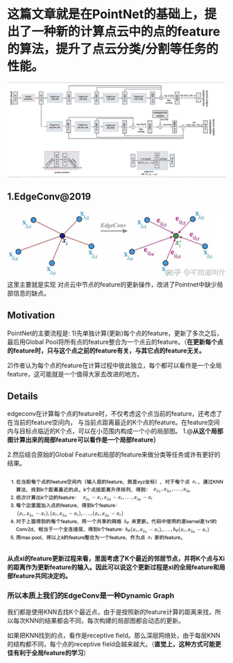 # 这篇文章就是在PointNet的基础上，提出了一种新的计算点云中的点的feature的算法，提升了点云分类/分割等任务的性能。

![](WholeEdge.jpg)

## 1.EdgeConv@2019
![](EdgeConv.jpg)
这里主要就是实现 对点云中节点的feature的更新操作，改进了Pointnet中缺少局部信息的缺点。

## Motivation
PointNet的主要流程是: 
1)先单独计算(更新)每个点的feature，更新了多次之后，最后用Global Pool将所有点的feature整合为一个点云的feature。（**在更新每个点的feature时，只与这个点之前的feature有关，与其它点的feature无关。**

2)作者认为每个点的feature在计算过程中彼此独立，每个都可以看作是一个全局feature，这可能就是一个值得大家去改进的地方。

## Details
edgeconv在计算每个点的feature时，不仅考虑这个点当前的feature，还考虑了在当前的feature空间内，
与当前点距离最近的K个点的feature。在feature空间内与目标点临近的K个点，可以在小范围内构成一个小的局部图。
1.@**从这个局部图计算出来的局部feature可以看作是一个局部feature）**

2.然后结合原始的Global Feature和局部的feature来做分类等任务或许有更好的结果。

![](UpdateProcess.jpg)

**从点xi的feature更新过程来看，里面考虑了K个最近的邻居节点，并将K个点与Xi的距离作为更新feature的输入。因此可以说这个更新过程是xi的全局feature和局部feature共同决定的。**

### 所以本质上我们的EdgeConv是一种Dynamic Graph
我们都是使用KNN去找K个最近点，由于是按照新的feature计算的距离来找，所以每次KNN的结果都会不同，每次构建的局部图都会动态的更新。

如果把KNN找到的点，看作是receptive field。那么深层网络处，由于每层KNN的结构都不同，每个点的receptive field会越来越大。（**直觉上，这种方式可能更佳有利于全局feature的学习**）






